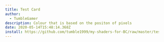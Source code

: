```yaml
---
title: Test Card
author:
  - TumbleGamer
description: Colour that is based on the positon of pixels
date: 2020-05-14T15:48:14.368Z
install: https://github.com/tumble1999/my-shaders-for-BC/raw/master/test-card.bcs.json
---
```

